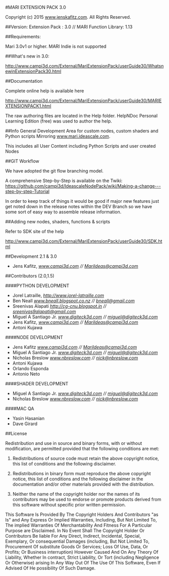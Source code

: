 #MARI EXTENSION PACK 3.0

Copyright (c) 2015 www.jenskafitz.com. All Rights Reserved.

##Version:
Extension Pack :  3.0  //  MARI Function Library: 1.13

##Requirements:

Mari 3.0v1 or higher. MARI Indie is not supported


##What's new in 3.0:

http://www.campi3d.com/External/MariExtensionPack/userGuide30/WhatsnewinExtensionPack30.html


##Documentation

Complete online help is available here

http://www.campi3d.com/External/MariExtensionPack/userGuide30/MARIEXTENSIONPACK1.html

The raw authoring files are located in the Help folder.
HelpNDoc Personal Learning Edition (free) was used to author the help.


##Info
General Development Area for custom nodes, custom shaders and Python scripts
Mirroring www.mari.ideascale.com.

This includes all User Content including Python Scripts and user created Nodes

##GIT Workflow

We have adopted the git flow branching model.

A comprehensive Step-by-Step is available on the Twiki:
https://github.com/campi3d/IdeascaleNodePack/wiki/Making-a-change---step-by-step-Tutorial


In order to keep track of things it would be good if major new features just get noted down in the release notes within the DEV Branch
so we have some sort of easy way to assemble release information.


##Adding new nodes, shaders, functions & scripts

Refer to SDK site of the help

http://www.campi3d.com/External/MariExtensionPack/userGuide30/SDK.html



##Development 2.1 & 3.0

- Jens Kafitz, *www.campi3d.com // MariIdeas@campi3d.com*


##Contributors (2.0,1.5)


####PYTHON DEVELOPMENT

- Jorel Latraille, *http://www.jorel-latraille.com*
- Ben Neall *www.bneall.blogspot.co.nz //  bneall@gmail.com*
- Sreenivas Alapati *http://cg-cnu.blogspot.in // sreenivas9alapati@gmail.com*
- Miguel A Santiago Jr. *www.digiteck3d.com // miguel@digiteck3d.com*
- Jens Kafitz, *www.campi3d.com // MariIdeas@campi3d.com*
- Antoni Kujawa


####NODE DEVELOPMENT

- Jens Kafitz *www.campi3d.com // MariIdeas@campi3d.com*
- Miguel A Santiago Jr. *www.digiteck3d.com // miguel@digiteck3d.com*
- Nicholas Breslow *www.nbreslow.com // nick@nbreslow.com*
- Antoni Kujawa
- Orlando Esponda
- Antonio Neto


####SHADER DEVELOPMENT

- Miguel A Santiago Jr. *www.digiteck3d.com // miguel@digiteck3d.com*
- Nicholas Breslow *www.nbreslow.com // nick@nbreslow.com*


####MAC QA

- Yasin Hasanian
- Dave Girard


##License


Redistribution and use in source and binary forms, with or without modification, are permitted
provided that the following conditions are met:

1. Redistributions of source code must retain the above copyright notice, this list of conditions
and the following disclaimer.

2. Redistributions in binary form must reproduce the above copyright notice, this list of conditions
and the following disclaimer in the documentation and/or other materials provided with the distribution.

3. Neither the name of the copyright holder nor the names of its contributors may be used to endorse
or promote products derived from this software without specific prior written permission.

This Software Is Provided By The Copyright Holders And Contributors "as Is" and Any Express Or Implied
Warranties, Including, But Not Limited To, The implied Warranties Of Merchantability And Fitness For
A Particular Purpose are Disclaimed. In No Event Shall The Copyright Holder Or Contributors Be liable
For Any Direct, Indirect, Incidental, Special, Exemplary, Or consequential Damages (including, But Not
Limited To, Procurement Of substitute Goods Or Services; Loss Of Use, Data, Or Profits; Or Business
interruption) However Caused And On Any Theory Of Liability, Whether In contract, Strict Liability,
Or Tort (including Negligence Or Otherwise) arising In Any Way Out Of The Use Of This Software, Even If
Advised Of He possibility Of Such Damage.



